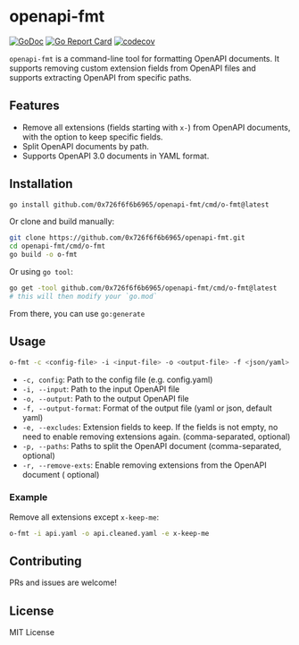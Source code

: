 # openapi-fmt

[![GoDoc](https://godoc.org/github.com/0x726f6f6b6965/openapi-fmt?status.svg)](https://godoc.org/github.com/0x726f6f6b6965/openapi-fmt)
[![Go Report Card](https://goreportcard.com/badge/github.com/0x726f6f6b6965/openapi-fmt)](https://goreportcard.com/report/github.com/0x726f6f6b6965/openapi-fmt)
[![codecov](https://codecov.io/gh/0x726f6f6b6965/openapi-fmt/branch/main/graph/badge.svg)](https://codecov.io/gh/0x726f6f6b6965/openapi-fmt)

`openapi-fmt` is a command-line tool for formatting OpenAPI documents. It supports removing custom extension fields from OpenAPI files and supports extracting OpenAPI from specific paths.

## Features

- Remove all extensions (fields starting with `x-`) from OpenAPI documents, with the option to keep specific fields.
- Split OpenAPI documents by path.
- Supports OpenAPI 3.0 documents in YAML format.

## Installation

```bash
go install github.com/0x726f6f6b6965/openapi-fmt/cmd/o-fmt@latest
```

Or clone and build manually:

```bash
git clone https://github.com/0x726f6f6b6965/openapi-fmt.git
cd openapi-fmt/cmd/o-fmt
go build -o o-fmt
```

Or using `go tool`:

```bash
go get -tool github.com/0x726f6f6b6965/openapi-fmt/cmd/o-fmt@latest
# this will then modify your `go.mod`
```

From there, you can use `go:generate`

## Usage

```bash
o-fmt -c <config-file> -i <input-file> -o <output-file> -f <json/yaml> -e <exclude1>,<exclude2> -p <path1>,<path2> -r
```

- `-c, config`: Path to the config file (e.g. config.yaml)
- `-i, --input`: Path to the input OpenAPI file
- `-o, --output`: Path to the output OpenAPI file
- `-f, --output-format`: Format of the output file (yaml or json, default yaml)
- `-e, --excludes`: Extension fields to keep. If the fields is not empty, no need to enable removing extensions again. (comma-separated, optional)
- `-p, --paths`: Paths to split the OpenAPI document (comma-separated, optional)
- `-r, --remove-exts`: Enable removing extensions from the OpenAPI document ( optional)


### Example

Remove all extensions except `x-keep-me`:

```bash
o-fmt -i api.yaml -o api.cleaned.yaml -e x-keep-me
```

## Contributing

PRs and issues are welcome!

## License

MIT License